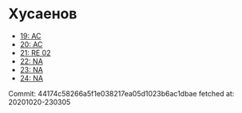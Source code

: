# Хусаенов
- [19: AC](19.md)
- [20: AC](20.md)
- [21: RE 02](21.md)
- [22: NA](22.md)
- [23: NA](23.md)
- [24: NA](24.md)

Commit: 44174c58266a5f1e038217ea05d1023b6ac1dbae
 fetched at: 20201020-230305
